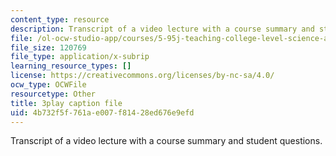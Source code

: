 ```yaml
---
content_type: resource
description: Transcript of a video lecture with a course summary and student questions.
file: /ol-ocw-studio-app/courses/5-95j-teaching-college-level-science-and-engineering-spring-2009/4b732f5f761ae007f81428ed676e9efd_IXjwZlJ9Uvk.srt
file_size: 120769
file_type: application/x-subrip
learning_resource_types: []
license: https://creativecommons.org/licenses/by-nc-sa/4.0/
ocw_type: OCWFile
resourcetype: Other
title: 3play caption file
uid: 4b732f5f-761a-e007-f814-28ed676e9efd
---
```

Transcript of a video lecture with a course summary and student questions.